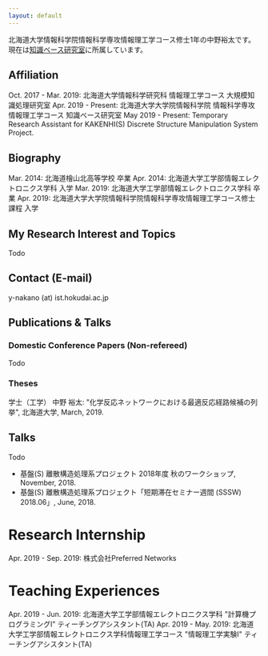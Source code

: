 ```yaml
---
layout: default
---
```

北海道大学情報科学院情報科学専攻情報理工学コース修士1年の中野裕太です。
現在は[知識ベース研究室](http://www-kb.ist.hokudai.ac.jp/)に所属しています。

## Affiliation
Oct. 2017 - Mar. 2019: 北海道大学情報科学研究科 情報理工学コース 大規模知識処理研究室
Apr. 2019 - Present: 北海道大学大学院情報科学院 情報科学専攻 情報理工学コース 知識ベース研究室
May 2019 - Present: Temporary Research Assistant for KAKENHI(S) Discrete Structure Manipulation System Project.

## Biography
Mar. 2014: 北海道檜山北高等学校 卒業
Apr. 2014: 北海道大学工学部情報エレクトロニクス学科 入学
Mar. 2019: 北海道大学工学部情報エレクトロニクス学科 卒業
Apr. 2019: 北海道大学大学院情報科学院情報科学専攻情報理工学コース修士課程 入学

## My Research Interest and Topics
Todo

## Contact (E-mail)
y-nakano (at) ist.hokudai.ac.jp

## Publications & Talks
### Domestic Conference Papers (Non-refereed)
Todo
<!--
金森 憲太朗, 有村 博紀: "Fairness-aware Edit of Thresholds in a Learned Decision Tree Using a Mixed Integer Programming Formulation", 第33回人工知能学会全国大会 (JSAI2019), June, 2019.
金森 憲太朗, 有村 博紀: "整数計画法に基づく学習済み決定木の公平性を考慮した編集法", 人工知能学会 第108回人工知能基本問題研究会 (SIG-FPAI) 予稿集, SIG-FPAI-B802, pp. 6-11, January, 2019. 人工知能学会 2018年度 研究会優秀賞.
金森 憲太朗, 原 聡, 石畠 正和, 有村 博紀: "モデル選択のためのサポートベクトル列挙", 信学技報, vol. 118, no. 81, IBISML2018-12, pp. 81-88, 2018年6月.
金森 憲太朗, 石畠 正和, 湊 真一, 有村 博紀: "順序決定木に対する正則化パラメータ推定の高速化", 人工知能学会 第105回人工知能基本問題研究会 (SIG-FPAI) 予稿集, SIG-FPAI-B508, pp. 50-57, January, 2018.
-->

### Theses
学士（工学）
中野 裕太: "化学反応ネットワークにおける最適反応経路候補の列挙", 北海道大学, March, 2019.

## Talks
Todo

- 基盤(S) 離散構造処理系プロジェクト 2018年度 秋のワークショップ, November, 2018.
- 基盤(S) 離散構造処理系プロジェクト「短期滞在セミナー週間 (SSSW) 2018.06」, June, 2018.

# Research Internship
Apr. 2019 - Sep. 2019: 株式会社Preferred Networks

# Teaching Experiences
Apr. 2019 - Jun. 2019: 北海道大学工学部情報エレクトロニクス学科 "計算機プログラミングⅠ" ティーチングアシスタント(TA)
Apr. 2019 - May. 2019: 北海道大学工学部情報エレクトロニクス学科情報理工学コース "情報理工学実験I" ティーチングアシスタント(TA)
